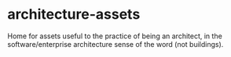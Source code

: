 # architecture-assets
Home for assets useful to the practice of being an architect, in the software/enterprise architecture sense of the word (not buildings).



